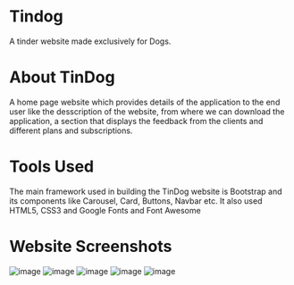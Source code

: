 # Tindog
A tinder website made exclusively for Dogs.
# About TinDog
A home page website which provides details of the application to the end user like the desscription of the website, from where we can download the application, a section that displays the feedback from the clients and different plans and subscriptions.
# Tools Used
The main framework used in building the TinDog website is Bootstrap and its components like Carousel, Card, Buttons, Navbar etc. It also used HTML5, CSS3 and Google Fonts and Font Awesome
# Website Screenshots
![image](https://user-images.githubusercontent.com/91959504/158004194-c504e2a7-9190-4fd2-8faf-ad9549ff47b8.png)
![image](https://user-images.githubusercontent.com/91959504/158004218-afd612c5-deeb-43c3-957d-5f2155075469.png)
![image](https://user-images.githubusercontent.com/91959504/158004243-0453927e-55da-4a34-8988-054074a361b1.png)
![image](https://user-images.githubusercontent.com/91959504/158004263-2d52b0d0-6cbb-4056-b197-2bcba1849bca.png)
![image](https://user-images.githubusercontent.com/91959504/158004272-370fe902-84ad-47b1-9fdb-a6a106c30dac.png)

